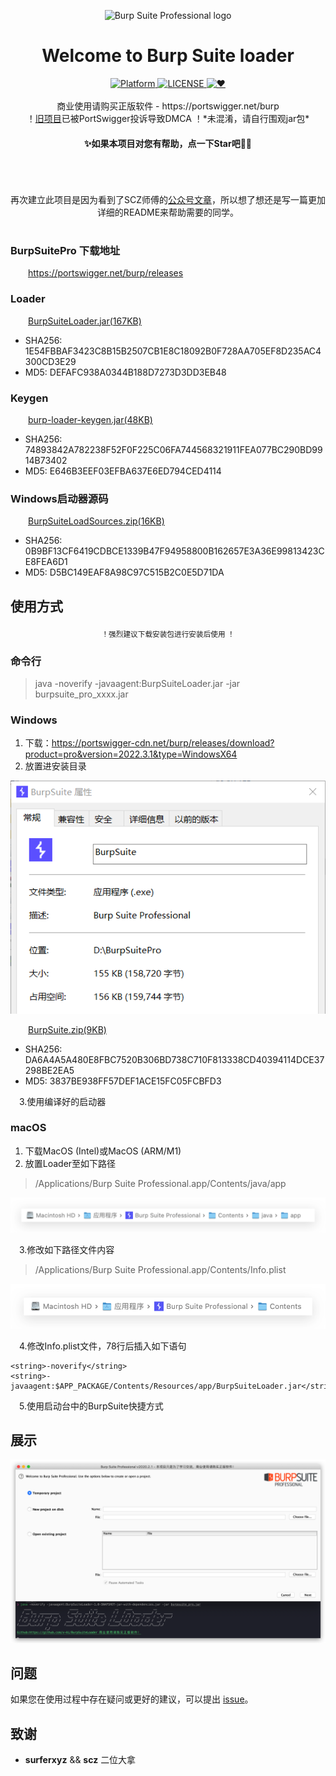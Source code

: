 <p align="center"><img src="https://portswigger.net/burp/communitydownload/images/burp-pro-logo.svg" alt="Burp Suite Professional logo" width="320" height="240"></p>

<h1 align="center">Welcome to Burp Suite loader</h1>

<div align="center">
  <!-- Platform -->
  <a href="Platform">
    <img src="https://img.shields.io/badge/Platform-Windows%E3%80%81Linux%E3%80%81macOS-green?color=gerrn&style=flat-square" alt="Platform">
  </a>
  <!-- License -->
  <a href="LICENSE">
    <img src="https://img.shields.io/github/license/x-Ai/BurpSuite?color=gerrn&style=flat-square" alt="LICENSE">
  </a>
  <!-- ❤︎ -->
  <a href="❤︎">
    <img src="https://img.shields.io/badge/❤︎-致敬永远好奇的心-green?color=gerrn&style=flat-square" alt="❤︎">
  </a>
</div>
<br>
<div align="center">
  商业使用请购买正版软件 - https://portswigger.net/burp<br>
  ！<a href="https://github.com/x-Ai/BurpSuiteLoader">旧项目</a>已被PortSwigger投诉导致DMCA ！*未混淆，请自行围观jar包*
</div>

#### **<p align="center">✨如果本项目对您有帮助，点一下Star吧🥰✨</p>**


<h1 align="center"></h1>
<br><p align="center">再次建立此项目是因为看到了SCZ师傅的<a href="https://mp.weixin.qq.com/s/4KXxKdnPeWqsEsylObhg8w">公众号文章</a>，所以想了想还是写一篇更加详细的README来帮助需要的同学。</p>
<h1 align="center"></h1>


### BurpSuitePro 下载地址

&ensp;&ensp;&ensp;&ensp;https://portswigger.net/burp/releases

### Loader

&ensp;&ensp;&ensp;&ensp;<a href="https://raw.githubusercontent.com/x-Ai/BurpSuite/main/BurpSuiteLoader.jar">BurpSuiteLoader.jar(167KB)</a>
- SHA256: 1E54FBBAF3423C8B15B2507CB1E8C18092B0F728AA705EF8D235AC4300CD3E29
- MD5: DEFAFC938A0344B188D7273D3DD3EB48
### Keygen

&ensp;&ensp;&ensp;&ensp;<a href="https://raw.githubusercontent.com/x-Ai/BurpSuite/main/burp-loader-keygen.jar">burp-loader-keygen.jar(48KB)</a>
- SHA256: 74893842A782238F52F0F225C06FA744568321911FEA077BC290BD9914B73402
- MD5: E646B3EEF03EFBA637E6ED794CED4114

### Windows启动器源码
&ensp;&ensp;&ensp;&ensp;<a href="https://raw.githubusercontent.com/x-Ai/BurpSuite/main/BurpSuiteLoadSources.zip">BurpSuiteLoadSources.zip(16KB)</a>
- SHA256: 0B9BF13CF6419CDBCE1339B47F94958800B162657E3A36E99813423CE8FEA6D1
- MD5: D5BC149EAF8A98C97C515B2C0E5D71DA

## 使用方式

<div align="center">
  <sub>！强烈建议下载安装包进行安装后使用 ！</sub>
</div>

### 命令行
> java -noverify -javaagent:BurpSuiteLoader.jar -jar burpsuite_pro_xxxx.jar
### Windows
1. 下载：https://portswigger-cdn.net/burp/releases/download?product=pro&version=2022.3.1&type=WindowsX64
2. 放置进安装目录

<p align="center"><img src="/static/启动器.png" alt="Burp启动器"></p>
&ensp;&ensp;&ensp;&ensp;<a href="https://raw.githubusercontent.com/x-Ai/BurpSuite/main/BurpSuite.zip">BurpSuite.zip(9KB)</a>

- SHA256: DA6A4A5A480E8FBC7520B306BD738C710F813338CD40394114DCE37298BE2EA5
- MD5: 3837BE938FF57DEF1ACE15FC05FCBFD3

&ensp;&ensp;3.使用编译好的启动器

### macOS
1. 下载MacOS (Intel)或MacOS (ARM/M1)
2. 放置Loader至如下路径
> /Applications/Burp Suite Professional.app/Contents/java/app

<p align="center"><img src="/static/macOSLoader路径.png" alt="macOSLoader路径"></p>

&ensp;&ensp;3.修改如下路径文件内容

> /Applications/Burp Suite Professional.app/Contents/Info.plist
<p align="center"><img src="/static/InfoPlist路径.png" alt="Info.plist路径"></p>

&ensp;&ensp;4.修改Info.plist文件，78行后插入如下语句

```
<string>-noverify</string>
<string>-javaagent:$APP_PACKAGE/Contents/Resources/app/BurpSuiteLoader.jar</string>
```
&ensp;&ensp;5.使用启动台中的BurpSuite快捷方式
## 展示

<p align="center"><img src="/static/Main.png" alt="BurpSuitePro"></p>


## 问题

如果您在使用过程中存在疑问或更好的建议，可以提出 [issue](https://github.com/x-Ai/BurpSuite/issues)。

## 致谢

- **surferxyz** && **scz** 二位大拿
